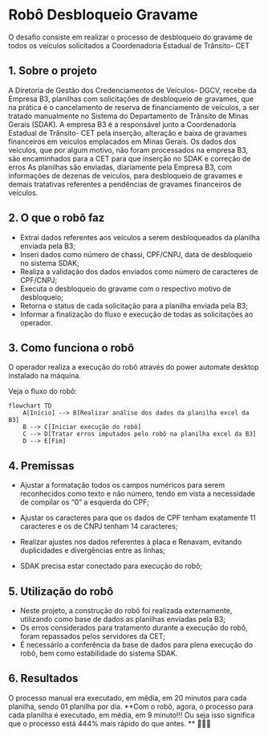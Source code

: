 # Robô Desbloqueio Gravame

O desafio consiste em realizar o processo de desbloqueio do gravame de todos os veículos solicitados a Coordenadoria Estadual de Trânsito- CET

<!-- more -->
## 1. Sobre o projeto
A Diretoria de Gestão dos Credenciamentos de Veículos- DGCV, recebe da Empresa B3, planilhas com solicitações de desbloqueio de gravames, que na prática é o cancelamento de reserva de financiamento de veículos, a ser tratado manualmente no Sistema do Departamento de Trânsito de Minas Gerais (SDAK).
A empresa B3 é a responsável junto a Coordenadoria Estadual de Trânsito- CET pela inserção, alteração e baixa de gravames financeiros em veículos emplacados em Minas Gerais. Os dados dos veículos, que por algum motivo, não foram processados na empresa B3, são encaminhados para a CET para que inserção no SDAK e correção de erros
As planilhas são enviadas, diariamente pela Empresa B3, com informações de dezenas de veículos, para desbloqueio de gravames e demais tratativas referentes a pendências de gravames financeiros de veículos. 

## 2. O que o robô faz
- Extrai dados referentes aos veículos a serem desbloqueados da planilha enviada pela B3;
- Inseri dados como número de chassi, CPF/CNPJ, data de desbloqueio no sistema SDAK;
- Realiza a validação dos dados enviados como número de caracteres de CPF/CNPJ;
- Executa o desbloqueio do gravame com o respectivo motivo de desbloqueio;
- Retorna o status de cada solicitação para a planilha enviada pela B3;
- Informar a finalização do fluxo e execução de todas as solicitações ao operador.

## 3. Como funciona o robô
O operador realiza a execução do robô através do power automate desktop instalado na máquina.

Veja o fluxo do robô:

```mermaid
flowchart TD
    A[Início] --> B[Realizar análise dos dados da planilha excel da B3]
    B --> C[Iniciar execução do robô]
    C --> D[Tratar erros imputados pelo robô na planilha excel da B3]
    D --> E[Fim]
```

## 4. Premissas

- Ajustar a formatação todos os campos numéricos para serem reconhecidos como texto e não número, tendo em vista a necessidade de compilar os “0” a esquerda do CPF;

- Ajustar os caracteres para que os dados de CPF tenham exatamente 11 caracteres e os de CNPJ tenham 14 caracteres;

- Realizar ajustes nos dados referentes à placa e Renavam, evitando duplicidades e divergências entre as linhas;

- SDAK precisa estar conectado para execução do robô;


## 5. Utilização do robô

- Neste projeto, a construção do robô foi realizada externamente, utilizando como base de dados as planilhas enviadas pela B3;
- Os erros considerados para tratamento durante a execução do robô, foram repassados pelos servidores da CET;
- É necessário a conferência da base de dados para plena execução do robô, bem como estabilidade do sistema SDAK.


## 6. Resultados

O processo manual era executado, em média, em 20 minutos para cada planilha, sendo 01 planilha por dia. 
**Com o robô, agora, o processo para cada planilha é executado, em média, em 9 minuto!!! Ou seja isso significa que o processo está 444% mais rápido do que antes. ** :rocket::rocket::rocket:
